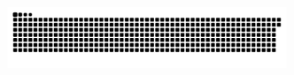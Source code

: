 <p align="center">
  <img src="https://github.com/ItzzRitik/ItzzRitik/raw/main/profile/assets/SnakeGame.svg" alt="Github Contribution Snake Game"></center>
</p>